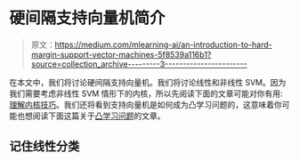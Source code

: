 # 硬间隔支持向量机简介

> 原文：<https://medium.com/mlearning-ai/an-introduction-to-hard-margin-support-vector-machines-5f8539a116b1?source=collection_archive---------3----------------------->

在本文中，我们将讨论硬间隔支持向量机。我们将讨论线性和非线性 SVM。因为我们需要考虑非线性 SVM 情形下的内核，所以先阅读下面的文章可能对你有用:[理解内核技巧](/mlearning-ai/understanding-the-kernel-trick-in-machine-learning-part-2-a65e280cb7cf)。我们还将看到支持向量机是如何成为凸学习问题的，这意味着你可能也想阅读下面这篇关于[凸学习问题](/mlearning-ai/an-introduction-to-optimization-for-convex-learning-problems-in-machine-learning-df7fd6453652)的文章。

## 记住线性分类